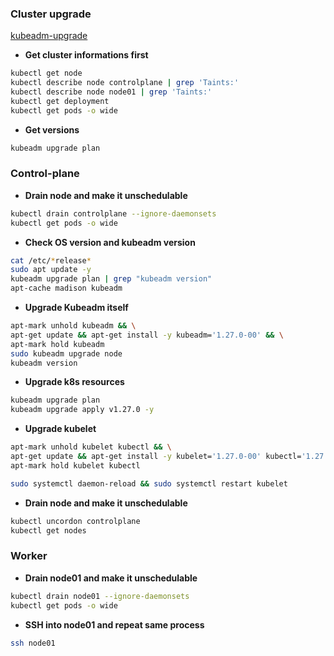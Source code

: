 ### Cluster upgrade

[kubeadm-upgrade](https://v1-28.docs.kubernetes.io/docs/tasks/administer-cluster/kubeadm/kubeadm-upgrade/)

- **Get cluster informations first**
```bash
kubectl get node
kubectl describe node controlplane | grep 'Taints:'
kubectl describe node node01 | grep 'Taints:'
kubectl get deployment
kubectl get pods -o wide
```

- **Get versions**
```bash
kubeadm upgrade plan
```

### Control-plane

- **Drain node and make it unschedulable**
```bash
kubectl drain controlplane --ignore-daemonsets
kubectl get pods -o wide
```

- **Check OS version and kubeadm version**
```bash
cat /etc/*release*
sudo apt update -y
kubeadm upgrade plan | grep "kubeadm version"
apt-cache madison kubeadm
```

- **Upgrade Kubeadm itself**
```bash
apt-mark unhold kubeadm && \
apt-get update && apt-get install -y kubeadm='1.27.0-00' && \
apt-mark hold kubeadm
sudo kubeadm upgrade node
kubeadm version
```

- **Upgrade k8s resources**
```bash
kubeadm upgrade plan
kubeadm upgrade apply v1.27.0 -y
```

- **Upgrade kubelet**
```bash
apt-mark unhold kubelet kubectl && \
apt-get update && apt-get install -y kubelet='1.27.0-00' kubectl='1.27.0-00' && \
apt-mark hold kubelet kubectl

sudo systemctl daemon-reload && sudo systemctl restart kubelet
```

- **Drain node and make it unschedulable**
```bash
kubectl uncordon controlplane
kubectl get nodes
```

### Worker

- **Drain node01 and make it unschedulable**
```bash
kubectl drain node01 --ignore-daemonsets
kubectl get pods -o wide
```

- **SSH into node01 and repeat same process**
```bash
ssh node01
```